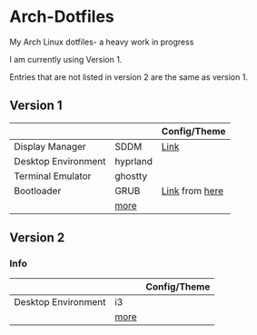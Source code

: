 # Arch-Dotfiles
My Arch Linux dotfiles-
a heavy work in progress

I am currently using Version 1.

Entries that are not listed in version 2 are the same as version 1.

## Version 1
|     |  | Config/Theme|
| -------- | ------- |- |
| Display Manager  | SDDM    | [Link](https://github.com/Keyitdev/sddm-astronaut-theme/tree/master)|
| Desktop Environment | hyprland     | |
| Terminal Emulator    | ghostty    | |
| Bootloader    | GRUB    | [Link](https://github.com/krypciak/crossgrub) from [here](https://github.com/jacksaur/Gorgeous-GRUB) |
|     | [more](./version1.md)    | |

## Version 2
### Info
|     |  | Config/Theme|
| -------- | ------- | - |
| Desktop Environment | i3     | |
|  | [more](./version2.md)     | |